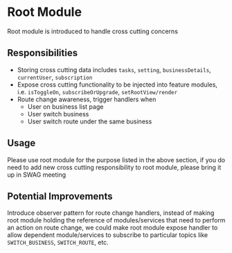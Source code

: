 # Root Module

Root module is introduced to handle cross cutting concerns

## Responsibilities

- Storing cross cutting data includes `tasks`, `setting`, `businessDetails`, `currentUser`, `subscription`
- Expose cross cutting functionality to be injected into feature modules, i.e. `isToggleOn`, `subscribeOrUpgrade`, `setRootView/render`
- Route change awareness, trigger handlers when
  - User on business list page
  - User switch business
  - User switch route under the same business

## Usage

Please use root module for the purpose listed in the above section, if you do need to add new cross cutting responsibility to root module, please bring it up in SWAG meeting

## Potential Improvements

Introduce observer pattern for route change handlers, instead of making root module holding the reference of modules/services that need to perform an action on route change, we could make root module expose handler to allow dependent module/services to subscribe to particular topics like `SWITCH_BUSINESS`, `SWITCH_ROUTE`, etc. 
